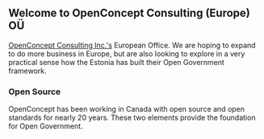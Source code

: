 ## Welcome to OpenConcept Consulting (Europe) OÜ

[OpenConcept Consulting Inc.'s](https://openconcept.ca) European Office. We are hoping to expand to do more business in Europe, but are also looking to explore in a very practical sense how the Estonia has built their Open Government framework. 


### Open Source 

OpenConcept has been working in Canada with open source and open standards for nearly 20 years. These two elements provide the foundation for Open Government. 

